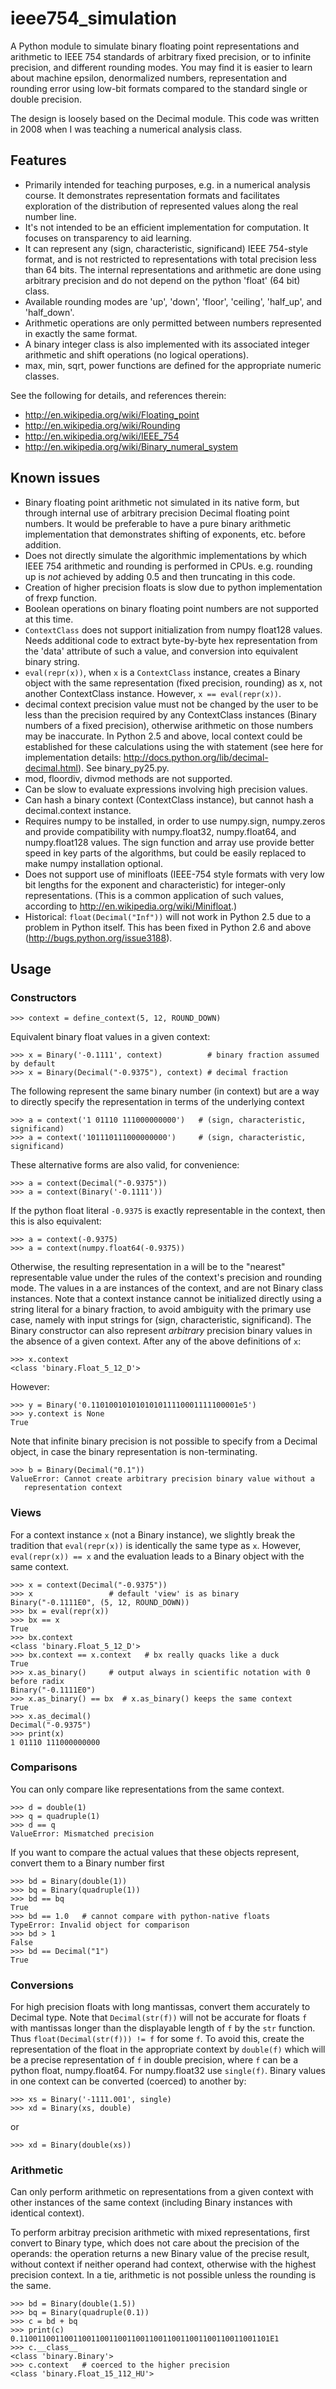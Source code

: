 # ieee754_simulation

A Python module to simulate binary floating point representations and arithmetic to IEEE 754 standards of arbitrary fixed precision, or to infinite precision, and different rounding modes.
You may find it is easier to learn about machine epsilon, denormalized numbers, representation and rounding error using low-bit formats compared to the standard single or double precision.

The design is loosely based on the Decimal module. This code was written in 2008 when I was teaching a numerical analysis class.

## Features
 * Primarily intended for teaching purposes, e.g. in a numerical analysis course. It demonstrates representation formats and facilitates exploration of the distribution of represented values along the real number line.
 * It's not intended to be an efficient implementation for computation. It focuses on transparency to aid learning.
 * It can represent any (sign, characteristic, significand) IEEE 754-style format, and is not restricted to representations with total precision less than 64 bits. The internal representations and arithmetic are done using arbitrary precision and do not depend on the python 'float' (64 bit) class.
 * Available rounding modes are 'up', 'down', 'floor', 'ceiling', 'half_up', and 'half_down'.
 * Arithmetic operations are only permitted between numbers represented in exactly the same format.
 * A binary integer class is also implemented with its associated integer arithmetic and shift operations (no logical operations).
 * max, min, sqrt, power functions are defined for the appropriate numeric classes.

See the following for details, and references therein:
 - http://en.wikipedia.org/wiki/Floating_point
 - http://en.wikipedia.org/wiki/Rounding
 - http://en.wikipedia.org/wiki/IEEE_754
 - http://en.wikipedia.org/wiki/Binary_numeral_system

## Known issues

 * Binary floating point arithmetic not simulated in its native form, but through
  internal use of arbitrary precision Decimal floating point numbers. It would
  be preferable to have a pure binary arithmetic implementation that
  demonstrates shifting of exponents, etc. before addition.
 * Does not directly simulate the algorithmic implementations by which
  IEEE 754 arithmetic and rounding is performed in CPUs. e.g. rounding up
  is *not* achieved by adding 0.5 and then truncating in this code.
 * Creation of higher precision floats is slow due to python implementation of
  frexp function.
 * Boolean operations on binary floating point numbers are not supported at this
  time.
 * `ContextClass` does not support initialization from numpy float128 values. Needs
  additional code to extract byte-by-byte hex representation from the 'data'
  attribute of such a value, and conversion into equivalent binary string.
 * `eval(repr(x))`, when `x` is a `ContextClass` instance, creates a Binary object with
  the same representation (fixed precision, rounding) as x, not another
  ContextClass instance. However, `x == eval(repr(x))`.
* decimal context precision value must not be changed by the user to be less
  than the precision required by any ContextClass instances (Binary numbers of a
  fixed precision), otherwise arithmetic on those numbers may be inaccurate.
  In Python 2.5 and above, local context could be established for these
  calculations using the with statement (see here for implementation details:
  http://docs.python.org/lib/decimal-decimal.html). See binary_py25.py.
* mod, floordiv, divmod methods are not supported.
* Can be slow to evaluate expressions involving high precision values.
* Can hash a binary context (ContextClass instance), but cannot hash
  a decimal.context instance.
* Requires numpy to be installed, in order to use numpy.sign, numpy.zeros
  and provide compatibility with numpy.float32, numpy.float64, and
  numpy.float128 values. The sign function and array use provide better speed
  in key parts of the algorithms, but could be easily replaced to make
  numpy installation optional.
* Does not support use of minifloats (IEEE-754 style formats with very low
  bit lengths for the exponent and characteristic) for integer-only
  representations. (This is a common application of such values, according to
  http://en.wikipedia.org/wiki/Minifloat.)
* Historical: `float(Decimal("Inf"))` will not work in Python 2.5 due to a
  problem in Python itself. This has been fixed in Python 2.6 and above
  (http://bugs.python.org/issue3188).

## Usage

### Constructors

```
>>> context = define_context(5, 12, ROUND_DOWN)
```

Equivalent binary float values in a given context:

```
>>> x = Binary('-0.1111', context)          # binary fraction assumed by default
>>> x = Binary(Decimal("-0.9375"), context) # decimal fraction
```

The following represent the same binary number (in context) but are a way
to directly specify the representation in terms of the underlying context

```
>>> a = context('1 01110 111000000000')   # (sign, characteristic, significand)
>>> a = context('101110111000000000')     # (sign, characteristic, significand)
```

These alternative forms are also valid, for convenience:

```
>>> a = context(Decimal("-0.9375"))
>>> a = context(Binary('-0.1111'))
```

If the python float literal `-0.9375` is exactly representable in the context,
then this is also equivalent:

```
>>> a = context(-0.9375)
>>> a = context(numpy.float64(-0.9375))
```

Otherwise, the resulting representation in a will be to the "nearest"
representable value under the rules of the context's precision and rounding
mode.
The values in a are instances of the context, and are not Binary class
instances.
Note that a context instance cannot be initialized directly using a string
literal for a binary fraction, to avoid ambiguity with the primary use
case, namely with input strings for (sign, characteristic, significand).
The Binary constructor can also represent _arbitrary_ precision binary values in
the absence of a given context. After any of the above definitions of `x`:

```
>>> x.context
<class 'binary.Float_5_12_D'>
```

However:

```
>>> y = Binary('0.110100101010101011110001111100001e5')
>>> y.context is None
True
```

Note that infinite binary precision is not possible to specify from a
Decimal object, in case the binary representation is non-terminating.

```
>>> b = Binary(Decimal("0.1"))
ValueError: Cannot create arbitrary precision binary value without a
   representation context
```

### Views

For a context instance `x` (not a Binary instance), we slightly break the
tradition that `eval(repr(x))` is identically the same type as `x`. However,
`eval(repr(x)) == x` and the evaluation leads to a Binary object with the same
context.

```
>>> x = context(Decimal("-0.9375"))
>>> x                 # default 'view' is as binary
Binary("-0.1111E0", (5, 12, ROUND_DOWN))
>>> bx = eval(repr(x))
>>> bx == x
True
>>> bx.context
<class 'binary.Float_5_12_D'>
>>> bx.context == x.context   # bx really quacks like a duck
True
>>> x.as_binary()     # output always in scientific notation with 0 before radix
Binary("-0.1111E0")
>>> x.as_binary() == bx  # x.as_binary() keeps the same context
True
>>> x.as_decimal()
Decimal("-0.9375")
>>> print(x)
1 01110 111000000000
```

### Comparisons

You can only compare like representations from the same context.

```
>>> d = double(1)
>>> q = quadruple(1)
>>> d == q
ValueError: Mismatched precision
```

If you want to compare the actual values that these objects represent, convert
them to a Binary number first

```
>>> bd = Binary(double(1))
>>> bq = Binary(quadruple(1))
>>> bd == bq
True
>>> bd == 1.0   # cannot compare with python-native floats
TypeError: Invalid object for comparison
>>> bd > 1
False
>>> bd == Decimal("1")
True
```

### Conversions

For high precision floats with long mantissas, convert them accurately to
Decimal type. Note that `Decimal(str(f))` will not be accurate for floats `f`
with mantissas longer than the displayable length of `f` by the `str` function.
Thus `float(Decimal(str(f))) != f` for some `f`. To avoid this, create the
representation of the float in the appropriate context by
`double(f)`
which will be a precise representation of `f` in double precision, where `f`
can be a python float, numpy.float64. For numpy.float32 use `single(f)`.
Binary values in one context can be converted (coerced) to another by:

```
>>> xs = Binary('-1111.001', single)
>>> xd = Binary(xs, double)
```

or

```
>>> xd = Binary(double(xs))
```

### Arithmetic

Can only perform arithmetic on representations from a given context with
other instances of the same context (including Binary instances with
identical context).

To perform arbitray precision arithmetic with mixed representations,
first convert to Binary type, which does not care about the precision of
the operands: the operation returns a new Binary value of the precise
result, without context if neither operand had context, otherwise with
the highest precision context. In a tie, arithmetic is not possible unless
the rounding is the same.

```
>>> bd = Binary(double(1.5))
>>> bq = Binary(quadruple(0.1))
>>> c = bd + bq
>>> print(c)
0.11001100110011001100110011001100110011001100110011001101E1
>>> c.__class__
<class 'binary.Binary'>
>>> c.context   # coerced to the higher precision
<class 'binary.Float_15_112_HU'>
```
